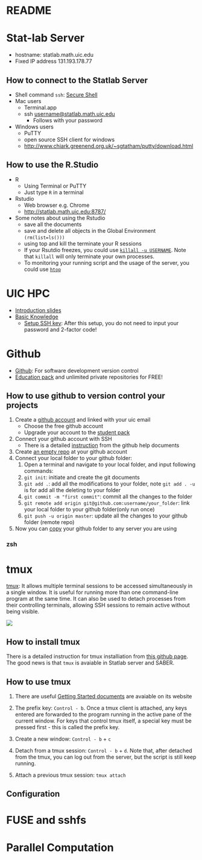 README
================

# Stat-lab Server

  - hostname: statlab.math.uic.edu
  - Fixed IP address 131.193.178.77

## How to connect to the Statlab Server

  - Shell command `ssh`: [Secure
    Shell](https://en.wikipedia.org/wiki/Secure_Shell)
  - Mac users
      - Terminal.app
      - ssh <username@statlab.math.uic.edu>
          - Follows with your password
  - Windows users
      - PuTTY
      - open source SSH client for
        windows
      - <http://www.chiark.greenend.org.uk/~sgtatham/putty/download.html>

## How to use the R.Studio

  - R
      - Using Terminal or PuTTY
      - Just type `R` in a terminal
  - Rstudio
      - Web browser e.g. Chrome
      - <http://statlab.math.uic.edu:8787/>
  - Some notes about using the Rstudio
      - save all the documents
      - save and delete all objects in the Global Environment
        `(rm(list=ls()))`
      - using top and kill the terminate your R sessions
      - If your Rsutdio freezes, you could use [`killall -u
        USERNAME`](https://linux.die.net/man/1/killall). Note that
        `killall` will only terminate your own processes.
      - To monitoring your running script and the usage of the server,
        you could use [`htop`](https://hisham.hm/htop/)

# UIC HPC

  - [Introduction
    slides](https://acer.uic.edu/wp-content/uploads/sites/421/2020/01/Introduction_to_Extreme.pdf)
  - [Basic Knowledge](https://confluence.acer.uic.edu/display/KB/)
      - [Setup SSH
        key](https://confluence.acer.uic.edu/display/KB/Setting+up+SSH+Keys):
        After this setup, you do not need to input your password and
        2-factor code\!

# Github

  - [Github](https://github.com/): For software development version
    control
  - [Education
    pack](https://help.github.com/en/github/teaching-and-learning-with-github-education/about-github-education)
    and unlimited private repositories for FREE\!

## How to use github to version control your projects

1.  Create a [github account](https://github.com/) and linked with your
    uic email
      - Choose the free github account
      - Upgrade your account to the [student
        pack](https://education.github.com/students)
2.  Connect your github account with SSH
      - There is a detailed
        [instruction](https://help.github.com/en/github/authenticating-to-github/connecting-to-github-with-ssh)
        from the github help documents
3.  Create [an empty
    repo](https://help.github.com/en/enterprise/2.13/user/articles/creating-a-new-repository)
    at your github account
4.  Connect your local folder to your github folder:
    1.  Open a terminal and navigate to your local folder, and input
        following commands:
    2.  `git init`: initiate and create the git documents
    3.  `git add .`: add all the modifications to your folder, note `git
        add . -u` is for add all the deleting to your folder
    4.  `git commit -m "first commit"`: commit all the changes to the
        folder
    5.  `git remote add origin git@github.com:username/your_folder`:
        link your local folder to your github folder(only run once)
    6.  `git push -u origin master`: update all the changes to your
        github folder (remote repo)
5.  Now you can
    [copy](https://help.github.com/en/github/creating-cloning-and-archiving-repositories/cloning-a-repository)
    your github folder to any server you are using

### zsh

# tmux

[tmux](https://github.com/tmux/tmux/wiki): It allows multiple terminal
sessions to be accessed simultaneously in a single window. It is useful
for running more than one command-line program at the same time. It can
also be used to detach processes from their controlling terminals,
allowing SSH sessions to remain active without being visible.

![](https://www.perl.com/images/an-introduction-to-tmux/tmux-panes.png)

## How to install tmux

There is a detailed instruction for tmux installiation from [this github
page](https://github.com/tmux/tmux/wiki/Installing). The good news is
that `tmux` is avaiable in Statlab server and SABER.

## How to use tmux

1.  There are useful [Getting Started
    documents](https://github.com/tmux/tmux/wiki/Getting-Started) are
    avaiable on its website

2.  The prefix key: `Control - b`. Once a tmux client is attached, any
    keys entered are forwarded to the program running in the active pane
    of the current window. For keys that control tmux itself, a special
    key must be pressed first - this is called the prefix key.

3.  Create a new window: `Control - b` + `c`

4.  Detach from a tmux session: `Control - b` + `d`. Note that, after
    detached from the tmux, you can log out from the server, but the
    script is still keep running.

5.  Attach a previous tmux session: `tmux attach`

## Configuration

# FUSE and sshfs

# Parallel Computation
